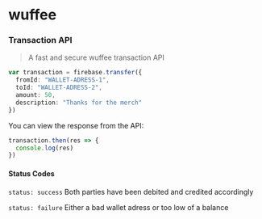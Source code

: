 # wuffee

### Transaction API
> A fast and secure wuffee transaction API

```typescript
var transaction = firebase.transfer({
  fromId: "WALLET-ADRESS-1",
  toId: "WALLET-ADRESS-2",
  amount: 50,
  description: "Thanks for the merch"
})
```

You can view the response from the API:
```typescript
transaction.then(res => {
  console.log(res)
})
```

#### Status Codes
`status: success` Both parties have been debited and credited accordingly

`status: failure` Either a bad wallet adress or too low of a balance
